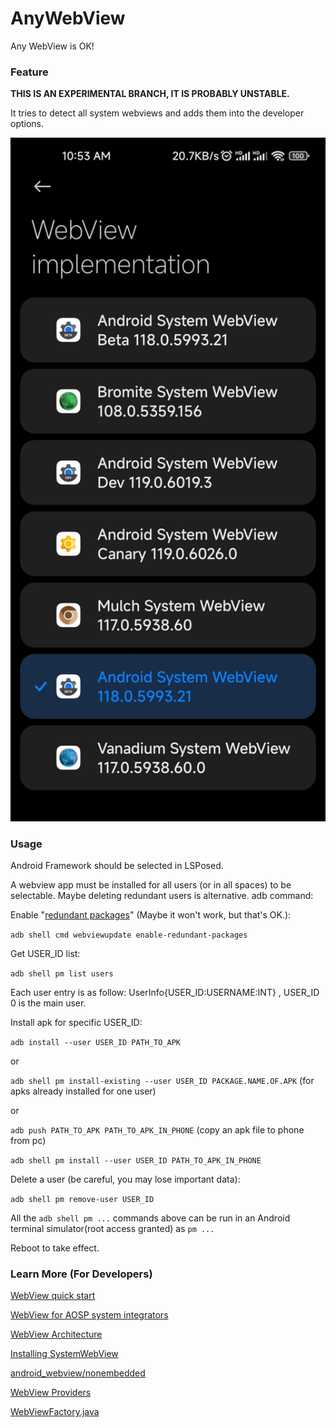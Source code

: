 # AnyWebView

Any WebView is OK!

### Feature

**THIS IS AN EXPERIMENTAL BRANCH, IT IS PROBABLY UNSTABLE.**

It tries to detect all system webviews and adds them into the developer options.

<img src=".github/webviews.jpg" width="720"/>

### Usage

Android Framework should be selected in LSPosed.

A webview app must be installed for all users (or in all spaces) to be selectable. Maybe deleting redundant users is alternative.
adb command:

Enable "[redundant packages](https://chromium.googlesource.com/chromium/src/+/HEAD/android_webview/docs/quick-start.md#valid-package-is-not-installed_enabled-for-all-users)" (Maybe it won't work, but that's OK.):

`adb shell cmd webviewupdate enable-redundant-packages`

Get USER_ID list:

`adb shell pm list users`

Each user entry is as follow: UserInfo{USER_ID:USERNAME:INT} , USER_ID 0 is the main user.

Install apk for specific USER_ID:

`adb install --user USER_ID PATH_TO_APK`

or

`adb shell pm install-existing --user USER_ID PACKAGE.NAME.OF.APK` (for apks already installed for one user)

or

`adb push PATH_TO_APK PATH_TO_APK_IN_PHONE` (copy an apk file to phone from pc)

`adb shell pm install --user USER_ID PATH_TO_APK_IN_PHONE`

Delete a user (be careful, you may lose important data):

`adb shell pm remove-user USER_ID`

All the `adb shell pm ...` commands above can be run in an Android terminal simulator(root access granted) as `pm ...`

Reboot to take effect.

### Learn More (For Developers)

[WebView quick start](https://chromium.googlesource.com/chromium/src/+/HEAD/android_webview/docs/quick-start.md)

[WebView for AOSP system integrators](https://chromium.googlesource.com/chromium/src/+/HEAD/android_webview/docs/aosp-system-integration.md)

[WebView Architecture](https://chromium.googlesource.com/chromium/src/+/HEAD/android_webview/docs/architecture.md)

[Installing SystemWebView](https://github.com/bromite/bromite/wiki/Installing-SystemWebView)

[android_webview/nonembedded](https://chromium.googlesource.com/chromium/src/+/HEAD/android_webview/nonembedded/)

[WebView Providers](https://chromium.googlesource.com/chromium/src/+/HEAD/android_webview/docs/webview-providers.md)

[WebViewFactory.java](https://android.googlesource.com/platform/frameworks/base/+/master/core/java/android/webkit/WebViewFactory.java)
